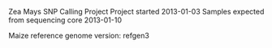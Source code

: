 Zea Mays SNP Calling Project
Project started 2013-01-03
Samples expected from sequencing core 2013-01-10


Maize reference genome version: refgen3
